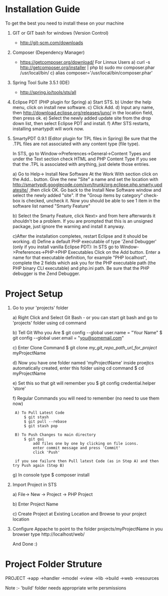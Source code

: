 Installation Guide
==================
To get the best you need to install these on your machine

1) GIT or GIT bash for windows (Version Control)
	- http://git-scm.com/downloads
	
2) Composer (Dependency Manager)
	- https://getcomposer.org/download/
	For Linnux Users
	a) curl -s http://getcomposer.org/installer | php
	b) sudo mv composer.phar /usr/local/bin/
	c) alias composer='/usr/local/bin/composer.phar'
	
3) Spring Tool Suite 3.5.1 (IDE)
	- http://spring.io/tools/sts/all
	
4) Eclipse PDT (PHP plugin for Spring)
	a) Start STS.
	b) Under the help menu, click on install new software.
	c) Click Add.
	d) Input any name, then http://download.eclipse.org/releases/juno/ in the location field, then press ok.
	e) Select the newly added update site from the drop down list, then select Eclipse PDT and install.
	f) After STS restarts, installing smartypdt will work now.

5) SmartyPDT 0.9.1 (Editor plugin for TPL files in Spring)
	Be sure that the .TPL files are not associated with any content type (file type). 
	
	In STS, go to Window->Preferences->General->Content Types and under the Text section check HTML and PHP Content Type If you see that the .TPL is associated with anything, just delete those entries.
	
	a) Go to Help-> Install New Software
	At the Work With section click on the Add... button. Give the new "Site" a name and set the location with http://smartypdt.googlecode.com/svn/trunk/org.eclipse.php.smarty.updatesite/ ,then click OK. Go back to the Install New Software window and select the newly added "site". If the "Group items by category" check-box is checked, uncheck it. Now you should be able to see 1 item in the software list named "Smarty Feature"
	
	b) Select the Smarty Feature, click Next> and from here afterwards it shouldn't be a problem.
	If you are prompted that this is an unsigned package, just ignore the warning and install it anyway.
	
	c)After the installation completes, restart Eclipse and it should be working.
	d) Define a default PHP executable of type 'Zend Debugger' (only if you install vanilla Eclipse PDT):
	In STS go to Window->Preferences->PHP->PHP Executables Click on the Add button. Enter a name for that executable definition, for example "PHP localhost", complete the 2 fields which ask you for the PHP executable path (the PHP binary CLI executable) and php.ini path. Be sure that the PHP debugger is the Zend Debugger.


Project Setup
=============

1) Go to your 'projects' folder
	
	a) Right Click and Select Git Bash
		- or you can start git bash and go to 'projects' folder using cd command
	
	b) Tell Git Who you Are
		$ git config --global user.name = "Your Name"
		$ git config --global user.email = "you@somemail.com"
		
	c) Enter Clone Command
		$ git clone _my_git_repo_path_url_for_project_  myProjectName
	
	d) Now you have one folder named 'myProjectName' inside proejtcs automatically created, 
		enter this folder using cd command
		$ cd myProjectName
		
	e) Set this so that git will remember you
		$ git config credential.helper 'store'
		
	f) Regular Commands you will need to remember (no need to use them now)
		
		A) To Pull Latest Code
			$ git stash
			$ git pull --rebase
			$ git stash pop
		
		B) To Push Changes to main directory
			$ git gui
				add files one by one by clicking on file icons.
				enter commit message and press 'Commit'
				click 'Push'
				
		if you see failure then Pull latest Code (as in Step A) and then try Push again (Step B)
	
	g) In console type 
		$ composer install

		
2) Import Project in STS
	
	a) File-> New -> Project -> PHP Project
	
	b) Enter Project Name
	
	c) Create Project at Existing Location and Browse to your project location

3) Configure Appache to point to the folder projects/myProjectName
	in you browser type
	http://localhost/web/
	
	And Done :)
	
	
Project Folder Struture
=============
PROJECT
	->app
		->handler
		->model
		->view
	->lib
	->build
	->web
	->resources
	
Note :- 'build' folder needs appropriate write persmissions